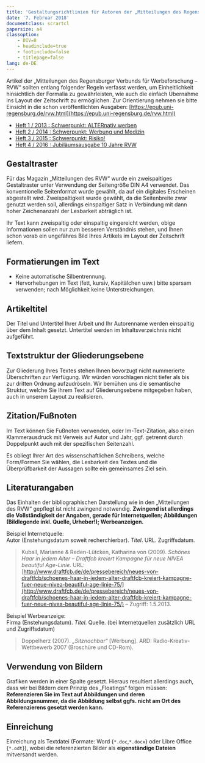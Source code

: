 ```yaml
---
title: 'Gestaltungsrichtlinien für Autoren der „Mitteilungen des Regensburger Verbunds für Werbeforschung – RVW“'
date: '7. Februar 2018'
documentclass: scrartcl
papersize: a4
classoption:
    - DIV=8
    - headinclude=true
    - footinclude=false
    - titlepage=false
lang: de-DE
---
```


Artikel der „Mitteilungen des Regensburger Verbunds für Werbeforschung – RVW“ sollten entlang folgender Regeln verfasst werden, um Einheitlichkeit hinsichtlich der Formalia zu gewährleisten, wie auch die einfach Übernahme ins Layout der Zeitschrift zu ermöglichen. Zur Orientierung nehmen sie bitte Einsicht in die schon veröffentlichten Ausgaben: [https://epub.uni-regensburg.de/rvw.html](https://epub.uni-regensburg.de/rvw.html)

* [Heft 1 / 2013 : Schwerpunkt: ALTERnativ werben](https://epub.uni-regensburg.de/29199/)
* [Heft 2 / 2014 : Schwerpunkt: Werbung und Medizin](https://epub.uni-regensburg.de/31508/)
* [Heft 3 / 2015 : Schwerpunkt: Risiko!](https://epub.uni-regensburg.de/33502/)
* [Heft 4 / 2016 : Jubiläumsausgabe 10 Jahre RVW](https://epub.uni-regensburg.de/34935/)

## Gestaltraster

Für das Magazin „Mitteilungen des RVW“ wurde ein zweispaltiges Gestaltraster unter Verwendung der Seitengröße DIN A4 verwendet. Das konventionelle Seitenformat wurde gewählt, da auf ein digitales Erscheinen abgestellt wird. Zweispaltigkeit wurde gewählt, da die Seitenbreite zwar genutzt werden soll, allerdings einspaltiger Satz in Verbindung mit dann hoher Zeichenanzahl der Lesbarkeit abträglich ist.

Ihr Text kann zweispaltig oder einspaltig eingereicht werden, obige Informationen sollen nur zum besseren Verständnis stehen, und Ihnen schon vorab ein ungefähres Bild Ihres Artikels im Layout der Zeitschrift liefern.


## Formatierungen im Text

* Keine automatische Silbentrennung.
* Hervorhebungen im Text (fett, kursiv, Kapitälchen usw.) bitte sparsam verwenden; nach Möglichkeit keine Unterstreichungen.


## Artikeltitel

Der Titel und Untertitel Ihrer Arbeit und Ihr Autorenname werden einspaltig über dem Inhalt gesetzt. Untertitel werden im Inhaltsverzeichnis nicht aufgeführt.


## Textstruktur der Gliederungsebene

Zur Gliederung Ihres Textes stehen Ihnen bevorzugt nicht nummerierte Überschriften zur Verfügung. Wir würden vorschlagen nicht tiefer als bis zur dritten Ordnung aufzudröseln. Wir bemühen uns die semantische Struktur, welche Sie Ihrem Text auf Gliederungsebene mitgegeben haben, auch in unserem Layout zu realisieren.


## Zitation/Fußnoten

Im Text können Sie Fußnoten verwenden, oder Im-Text-Zitation, also einen Klammerausdruck mit Verweis auf Autor und Jahr, ggf. getrennt durch Doppelpunkt auch mit der spezifischen Seitenzahl.

Es obliegt Ihrer Art des wissenschaftlichen Schreibens, welche Form/Formen Sie wählen, die Lesbarkeit des Textes und die Überprüfbarkeit der Aussagen sollte ein gemeinsames Ziel sein.


## Literaturangaben

Das Einhalten der bibliographischen Darstellung wie in den „Mitteilungen des RVW“ gepflegt ist nicht zwingend notwendig. **Zwingend ist allerdings die Vollständigkeit der Angaben, gerade für Internetquellen; Abbildungen (Bildlegende inkl. Quelle, Urheber!); Werbeanzeigen.**

Beispiel Internetquelle:  
Autor (Enstehungsdatum soweit recherchierbar). *Titel*. URL. Zugriffsdatum.

> Kuball, Marianne & Reden-Lütcken, Katharina von (2009). *Schönes Haar in jedem Alter – Draftfcb kreiert Kampagne für neue NIVEA beautiful Age-Linie*. URL: [http://www.draftfcb.de/de/pressebereich/neues-von-draftfcb/schoenes-haar-in-jedem-alter-draftfcb-kreiert-kampagne-fuer-neue-nivea-beautiful-age-linie-75/](http://www.draftfcb.de/de/pressebereich/neues-von-draftfcb/schoenes-haar-in-jedem-alter-draftfcb-kreiert-kampagne-fuer-neue-nivea-beautiful-age-linie-75/) – Zugriff: 1.5.2013.

Beispiel Werbeanzeige:  
Firma (Enstehungsdatum). *Titel*. Quelle. (bei Internetquellen zusätzlich URL und Zugriffsdatum)

> Doppelherz (2007). *„Sitznachbar“* [Werbung]. ARD: Radio-Kreativ-Wettbewerb 2007 (Broschüre und CD-Rom).


## Verwendung von Bildern

Grafiken werden in einer Spalte gesetzt. Hieraus resultiert allerdings auch, dass wir bei Bildern dem Prinzip des „Floatings“ folgen müssen: **Referenzieren Sie im Text auf Abbildungen und deren Abbildungsnummer, da die Abbildung selbst ggfs. nicht am Ort des Referenzierens gesetzt werden kann.**


## Einreichung

Einreichung als Textdatei (Formate: Word {`*.doc`,`*.docx`} oder Libre Office {`*.odt`}), wobei die referenzierten Bilder als **eigenständige Dateien** mitversandt werden.
